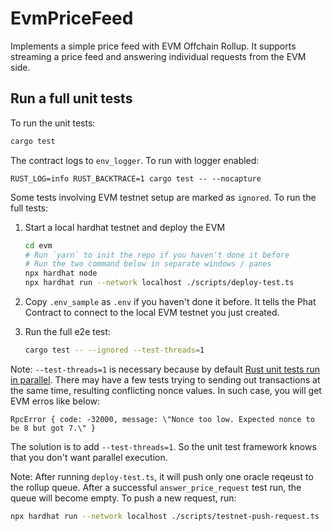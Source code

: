 # EvmPriceFeed

Implements a simple price feed with EVM Offchain Rollup. It supports streaming a price feed and
answering individual requests from the EVM side.

## Run a full unit tests

To run the unit tests:

```bash
cargo test
```

The contract logs to `env_logger`. To run with logger enabled:

```
RUST_LOG=info RUST_BACKTRACE=1 cargo test -- --nocapture
```

Some tests involving EVM testnet setup are marked as `ignored`. To run the full tests:

1. Start a local hardhat testnet and deploy the EVM

    ```bash
    cd evm
    # Run `yarn` to init the repo if you haven't done it before
    # Run the two command below in separate windows / panes
    npx hardhat node
    npx hardhat run --network localhost ./scripts/deploy-test.ts
    ```

2. Copy `.env_sample` as `.env` if you haven't done it before. It tells the Phat Contract to
   connect to the local EVM testnet you just created.

3. Run the full e2e test:

    ```bash
    cargo test -- --ignored --test-threads=1
    ```

Note: `--test-threads=1` is necessary because by default [Rust unit tests run in parallel](https://doc.rust-lang.org/book/ch11-02-running-tests.html).
There may have a few tests trying to sending out transactions at the same time, resulting
conflicting nonce values. In such case, you will get EVM erros like below:

```
RpcError { code: -32000, message: \"Nonce too low. Expected nonce to be 8 but got 7.\" }
```

The solution is to add `--test-threads=1`. So the unit test framework knows that you don't want
parallel execution.

Note: After running `deploy-test.ts`, it will push only one oracle reqeust to the rollup queue.
After a successful `answer_price_request` test run, the queue will become empty. To push a new
request, run:

```bash
npx hardhat run --network localhost ./scripts/testnet-push-request.ts
```
